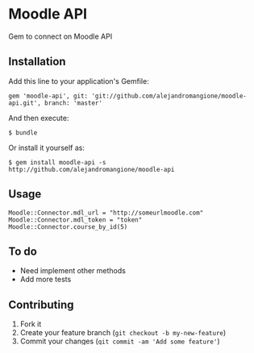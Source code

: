 # Moodle API

Gem to connect on Moodle API

## Installation

Add this line to your application's Gemfile:

```
gem 'moodle-api', git: 'git://github.com/alejandromangione/moodle-api.git', branch: 'master'
```

And then execute:

```
$ bundle
```

Or install it yourself as:

```
$ gem install moodle-api -s http://github.com/alejandromangione/moodle-api
```

## Usage

```
Moodle::Connector.mdl_url = "http://someurlmoodle.com"
Moodle::Connector.mdl_token = "token"
Moodle::Connector.course_by_id(5)
```


## To do
- Need implement other methods
- Add more tests

## Contributing

1. Fork it
2. Create your feature branch (`git checkout -b my-new-feature`)
3. Commit your changes (`git commit -am 'Add some feature'`)
4. Push to the branch (`git push origin my-new-feature`)
5. Create a new Pull Request
